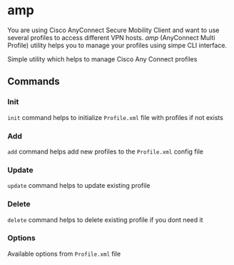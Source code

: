 # amp

You are using Cisco AnyConnect Secure Mobility Client and want to use several profiles to access different VPN hosts. *amp* (AnyConnect Multi Profile) utility helps you to manage your profiles using simpe CLI interface.

Simple utility which helps to manage Cisco Any Connect profiles

## Commands

### Init

`init` command helps to initialize `Profile.xml` file with profiles if not exists

### Add

`add` command helps add new profiles to the `Profile.xml` config file

### Update

`update` command helps to update existing profile

### Delete

`delete` command helps to delete existing profile if you dont need it

### Options

Available options from `Profile.xml` file
